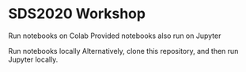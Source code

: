 # SDS2020 Workshop

Run notebooks on Colab
Provided notebooks also run on Jupyter

Run notebooks locally
Alternatively, clone this repository, and then run Jupyter locally.
